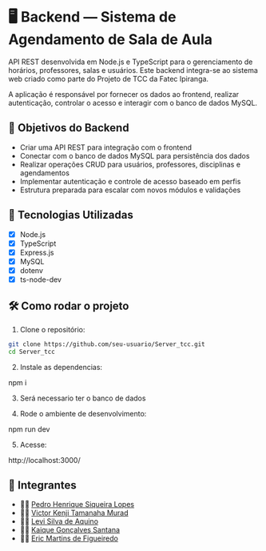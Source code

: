 # 🖥️ Backend — Sistema de Agendamento de Sala de Aula

API REST desenvolvida em Node.js e TypeScript para o gerenciamento de horários, professores, salas e usuários. Este backend integra-se ao sistema web criado como parte do Projeto de TCC da Fatec Ipiranga.

A aplicação é responsável por fornecer os dados ao frontend, realizar autenticação, controlar o acesso e interagir com o banco de dados MySQL.

## 📌 Objetivos do Backend

- Criar uma API REST para integração com o frontend
- Conectar com o banco de dados MySQL para persistência dos dados
- Realizar operações CRUD para usuários, professores, disciplinas e agendamentos
- Implementar autenticação e controle de acesso baseado em perfis
- Estrutura preparada para escalar com novos módulos e validações

## 🧱 Tecnologias Utilizadas

- [x] Node.js
- [x] TypeScript
- [x] Express.js
- [x] MySQL
- [x] dotenv
- [x] ts-node-dev

## 🛠️ Como rodar o projeto

1. Clone o repositório:

```bash
git clone https://github.com/seu-usuario/Server_tcc.git
cd Server_tcc
```
2. Instale as dependencias:

npm i

3. Será necessario ter o banco de dados

4. Rode o ambiente de desenvolvimento:

npm run dev

5. Acesse:

http://localhost:3000/

## 👥 Integrantes

- 👨‍💻 [Pedro Henrique Siqueira Lopes](https://github.com/phslopes)
- 👨‍💻 [Victor Kenji Tamanaha Murad](https://github.com/Victor-Murad)
- 👨‍💻 [Levi Silva de Aquino](https://github.com/Levi-Aquino)
- 👨‍💻 [Kaique Gonçalves Santana](https://github.com/KaiqueSantanaa)
- 👨‍💻 [Eric Martins de Figueiredo](https://github.com/Ecf42)